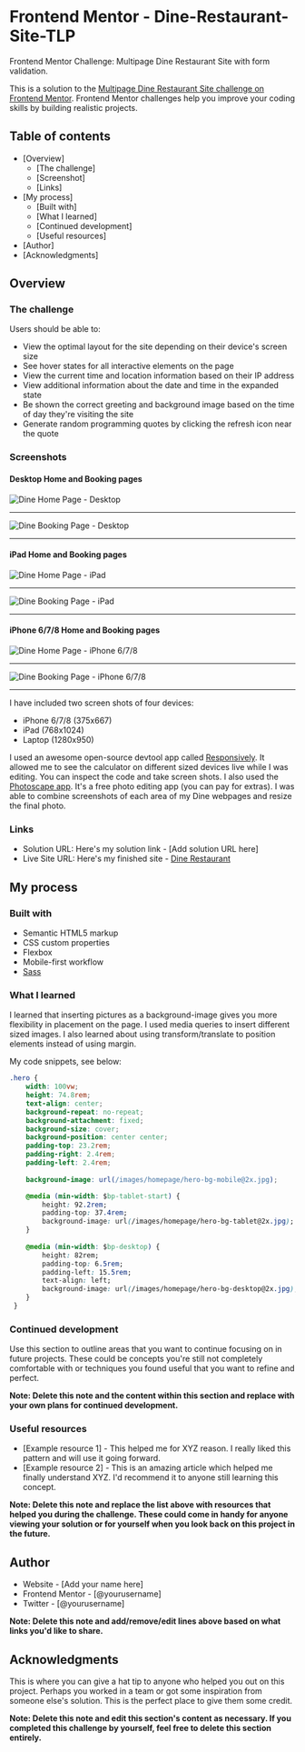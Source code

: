 # Frontend Mentor - Dine-Restaurant-Site-TLP
Frontend Mentor Challenge: Multipage Dine Restaurant Site with form validation. 


This is a solution to the [Multipage Dine Restaurant Site challenge on Frontend Mentor](https://www.frontendmentor.io/challenges/dine-restaurant-website-yAt7Vvxt7/hub/dine-restaurant-website-kHPDTFLP8). Frontend Mentor challenges help you improve your coding skills by building realistic projects. 

## Table of contents

- [Overview]
  - [The challenge]
  - [Screenshot]
  - [Links]
- [My process]
  - [Built with]
  - [What I learned]
  - [Continued development]
  - [Useful resources]
- [Author]
- [Acknowledgments]

## Overview

### The challenge

Users should be able to:

- View the optimal layout for the site depending on their device's screen size
- See hover states for all interactive elements on the page
- View the current time and location information based on their IP address
- View additional information about the date and time in the expanded state
- Be shown the correct greeting and background image based on the time of day they're visiting the site
- Generate random programming quotes by clicking the refresh icon near the quote

### Screenshots
#### Desktop Home and Booking pages
![Dine Home Page - Desktop](images/screenshots/DineHomeDesktop.jpg)
***
![Dine Booking Page - Desktop](images/screenshots/DineBookingDesktop.jpg)
***

#### iPad Home and Booking pages
![Dine Home Page - iPad](images/screenshots/DineHomeIPad.jpg)
***
![Dine Booking Page - iPad](images/screenshots/DineBookingIPad.jpg)
***

#### iPhone 6/7/8 Home and Booking pages
![Dine Home Page - iPhone 6/7/8](images/screenshots/DineHomeIPhone678.jpg)
***
![Dine Booking Page - iPhone 6/7/8](images/screenshots/DineBookingIPhone678.jpg)
***

I have included two screen shots of four devices: 
* iPhone 6/7/8 (375x667)
* iPad (768x1024)
* Laptop (1280x950)

I used an awesome open-source devtool app called [Responsively](https://opencollective.com/responsively). It allowed me to see the calculator on different sized devices live while I was editing. You can inspect the code and take screen shots.  I also used the [Photoscape app](http://www.photoscape.org/ps/main/index.php). It's a free photo editing app (you can pay for extras). I was able to combine screenshots of each area of my Dine webpages and resize the final photo. 

### Links

- Solution URL: Here's my solution link - [Add solution URL here]
- Live Site URL: Here's my finished site - [Dine Restaurant](https://dine-restaurant-site-tlp.vercel.app/)

## My process

### Built with

- Semantic HTML5 markup
- CSS custom properties
- Flexbox
- Mobile-first workflow
- [Sass](https://sass-lang.com/)

### What I learned

I learned that inserting pictures as a background-image gives you more flexibility in placement on the page. I used media queries to insert different sized images. I also learned about using transform/translate to position elements instead of using margin. 

My code snippets, see below:

```css
.hero {
    width: 100vw;
    height: 74.8rem;
    text-align: center;
    background-repeat: no-repeat;
    background-attachment: fixed;
    background-size: cover;
    background-position: center center;
    padding-top: 23.2rem;
    padding-right: 2.4rem;
    padding-left: 2.4rem;
    
    background-image: url(/images/homepage/hero-bg-mobile@2x.jpg);

    @media (min-width: $bp-tablet-start) {
        height: 92.2rem;
        padding-top: 37.4rem;
        background-image: url(/images/homepage/hero-bg-tablet@2x.jpg);
    }
    
    @media (min-width: $bp-desktop) {
        height: 82rem;
        padding-top: 6.5rem;
        padding-left: 15.5rem;
        text-align: left;
        background-image: url(/images/homepage/hero-bg-desktop@2x.jpg);
    }
 }

```
### Continued development

Use this section to outline areas that you want to continue focusing on in future projects. These could be concepts you're still not completely comfortable with or techniques you found useful that you want to refine and perfect.

**Note: Delete this note and the content within this section and replace with your own plans for continued development.**

### Useful resources

- [Example resource 1] - This helped me for XYZ reason. I really liked this pattern and will use it going forward.
- [Example resource 2] - This is an amazing article which helped me finally understand XYZ. I'd recommend it to anyone still learning this concept.

**Note: Delete this note and replace the list above with resources that helped you during the challenge. These could come in handy for anyone viewing your solution or for yourself when you look back on this project in the future.**

## Author

- Website - [Add your name here]
- Frontend Mentor - [@yourusername]
- Twitter - [@yourusername]

**Note: Delete this note and add/remove/edit lines above based on what links you'd like to share.**

## Acknowledgments

This is where you can give a hat tip to anyone who helped you out on this project. Perhaps you worked in a team or got some inspiration from someone else's solution. This is the perfect place to give them some credit.

**Note: Delete this note and edit this section's content as necessary. If you completed this challenge by yourself, feel free to delete this section entirely.**
